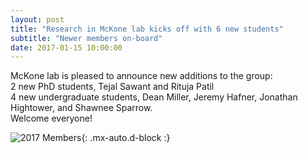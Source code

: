 ```yaml
---
layout: post
title: "Research in McKone lab kicks off with 6 new students"
subtitle: "Newer members on-board"
date: 2017-01-15 10:00:00
---
```


McKone lab is pleased to announce new additions to the group:  
2 new PhD students, Tejal Sawant and Rituja Patil  
4 new undergraduate students, Dean Miller, Jeremy Hafner, Jonathan Hightower, and Shawnee Sparrow.  
Welcome everyone! 

![2017 Members](https://raw.githubusercontent.com/Advay2803/advay2803.github.io/master/assets/img/2017%20members.png){: .mx-auto.d-block :}
